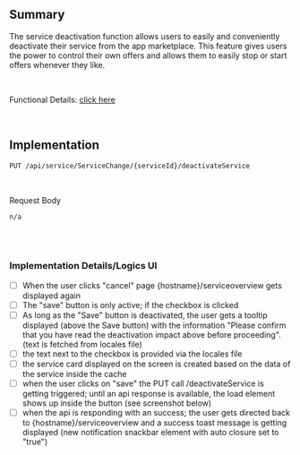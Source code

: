 ## Summary

The service deactivation function allows users to easily and conveniently deactivate their service from the app marketplace. 
This feature gives users the power to control their own offers and allows them to easily stop or start offers whenever they like.

<br>

Functional Details: [click here](/docs/05.%20Service(s)/05.%20Service%20Change%20Process/02.%20Service%20Deactivation.md)

<br>

## Implementation

```diff
PUT /api/service/ServiceChange/{serviceId}/deactivateService
```

<br>

Request Body

    n/a

<br>
<br>

### Implementation Details/Logics UI

* [ ] When the user clicks "cancel" page {hostname}/serviceoverview  gets displayed again
* [ ] The "save" button is only active; if the checkbox is clicked
* [ ] As long as the "Save" button is deactivated, the user gets a tooltip displayed (above the Save button) with the information "Please confirm that you have read the deactivation impact above before proceeding". (text is fetched from locales file)
* [ ] the text next to the checkbox is provided via the locales file
* [ ] the service card displayed on the screen is created based on the data of the service inside the cache
* [ ] when the user clicks on "save" the PUT call /deactivateService is getting triggered; until an api response is available, the load element shows up inside the button (see screenshot below)
* [ ] when the api is responding with an success; the user gets directed back to {hostname}/serviceoverview and a success toast message is getting displayed (new notification snackbar element with auto closure set to "true")

<br>
<br>
